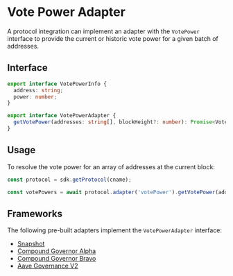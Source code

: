 # Vote Power Adapter

A protocol integration can implement an adapter with the `VotePower` interface to provide the current or historic vote power for a given batch of addresses.

## Interface

```typescript
export interface VotePowerInfo {
  address: string;
  power: number;
}

export interface VotePowerAdapter {
  getVotePower(addresses: string[], blockHeight?: number): Promise<VotePowerInfo[]>;    
}
```

## Usage

To resolve the vote power for an array of addresses at the current block:

```typescript
const protocol = sdk.getProtocol(cname);

const votePowers = await protocol.adapter('votePower').getVotePower(addresses);
```

## Frameworks

The following pre-built adapters implement the `VotePowerAdapter` interface:

* [Snapshot](../governance-frameworks/snapshot.md)
* [Compound Governor Alpha](../governance-frameworks/compound-governor-alpha.md)
* [Compound Governor Bravo](../governance-frameworks/compound-governor-bravo.md)
* [Aave Governance V2](../governance-frameworks/aave-governance-v2.md)

